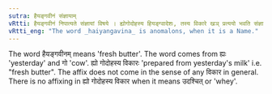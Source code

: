 ```yaml
---
sutra: हैयङ्गवीनं संज्ञायाम्
vRtti: हैयङ्गवीनं निपात्यते संज्ञायां विषये । ह्योगोदोहस्य हियङ्ग्वादेशः, तस्य विकारे खञ् प्रत्ययो भवति संज्ञायाम् ॥
vRtti_eng: "The word _haiyangavina_ is anomalons, when it is a Name."
---
```

The word हैयङ्गवीनम् means 'fresh butter'. The word comes from ह्यः 'yesterday' and गो 'cow'. ह्यो गोदोहस्य विकारः 'prepared from yesterday's milk' i.e. "fresh butter". The affix does not come in the sense of any विकार in general. There is no affixing in ह्यो गोदोहस्य विकार when it means उदश्चित् or 'whey'.

